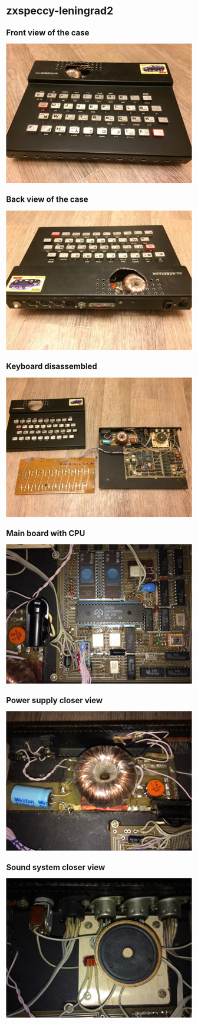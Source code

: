 # zxspeccy-leningrad2

## Front view of the case
<img src="front.jpeg?sanitize=true&raw=true" />

## Back view of the case
<img src="back.jpeg?sanitize=true&raw=true" />

## Keyboard disassembled
<img src="keyboard-disassembled.jpeg?sanitize=true&raw=true" />

## Main board with CPU
<img src="main-board-cpu.jpeg?sanitize=true&raw=true" />

## Power supply closer view
<img src="power-supply.jpeg?sanitize=true&raw=true" />

## Sound system closer view
<img src="sound-system.jpeg?sanitize=true&raw=true" />